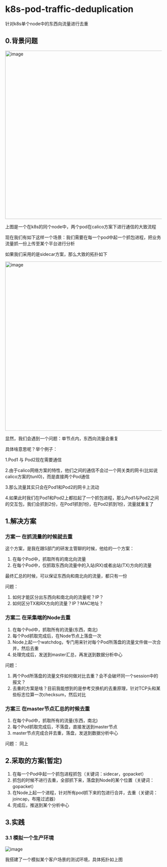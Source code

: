 # k8s-pod-traffic-deduplication
针对k8s单个node中的东西向流量进行去重

## 0.背景问题
<img width="539" alt="image" src="https://github.com/yanqiaoyu/k8s-pod-traffic-deduplication/assets/19269618/f3ea1c37-17b9-4551-919c-4e9a32f7ffaa">

上图是一个在k8s的同个node中，两个pod在calico方案下进行通信的大致流程

现在我们有如下这样一个场景：我们需要在每一个pod中起一个抓包进程，把业务流量抓一份上传至某个平台进行分析

如果我们采用的是sidecar方案，那么大致的拓扑如下

<img width="542" alt="image" src="https://github.com/yanqiaoyu/k8s-pod-traffic-deduplication/assets/19269618/f60436c6-b7b0-4eb7-9eb0-0a1d6a830055">

显然，我们会遇到一个问题：单节点内，东西向流量会重复

具体啥意思呢？举个例子：

1.Pod1 与 Pod2现在需要通信

2.由于calico网络方案的特性，他们之间的通信不会过一个网关类的网卡(比如说calico方案的tunl0)，而是直接两个Pod通信

3.那么流量其实只会在Pod1和Pod2的网卡上流动

4.如果此时我们在Pod1和Pod2上都拉起了一个抓包进程，那么Pod1与Pod2之间的交互包，我们会抓到2份，在Pod1抓到1份，在Pod2抓到1份，流量就重复了

## 1.解决方案

### 方案一 在抓流量的时候就去重
这个方案，是我在跟S部门的研发主管聊的时候，他给的一个方案：
1. 在每个Pod中，抓取所有的南北向流量
2. 在每个Pod中，仅抓取东西向流量中的入站(RX)或者出站(TX)方向的流量

最终汇总的时候，可以保证东西向和南北向的流量，都只有一份

问题：
1. 如何才能区分出东西向和南北向的流量呢？IP？
2. 如何区分TX和RX方向的流量？IP？MAC地址？

### 方案二 在采集端的Node去重
1. 在每个Pod中，抓取所有的流量(东西，南北)
2. 每个Pod抓取完成后，在Node节点上落盘一次
3. Node上起一个watchdog，专门用来针对每个Pod所落盘的流量文件做一次合并，然后去重
4. 处理完成后，发送到master汇总，再发送到数据分析中心

问题：
1. 两个Pod所落盘的流量文件如何做对比去重？会不会破坏同一个session中的报文？
2. 去重的方案是啥？目前我能想到的是参考交换机的去重原理，针对TCP头和某些标志位算一次checksum，然后对比

### 方案三 在master节点汇总的时候去重
1. 在每个Pod中，抓取所有的流量(东西，南北)
2. 每个Pod抓取完成后，不落盘，直接发送到master节点
3. master节点完成合并去重，落盘，发送到数据分析中心

问题：
同上


## 2.采取的方案(暂定)

1. 在每一个Pod中起一个抓包进程抓包（关键词：sidecar，gopacket）
2. 抓包的时候不进行去重，全部抓下来，落盘到Node的某个位置（关键词：gopacket）
3. 在Node上起一个进程，针对所有pod抓下来的包进行合并，去重（关键词：joincap，布隆过滤器）
4. 完成后，推送到某个分析中心

## 3.实践

### 3.1 模拟一个生产环境

![image](https://github.com/yanqiaoyu/k8s-pod-traffic-deduplication/assets/19269618/35a6f263-d345-4fec-85b9-ff40eec5f13e)

我搭建了一个模拟某个客户场景的测试环境，具体拓扑如上图




